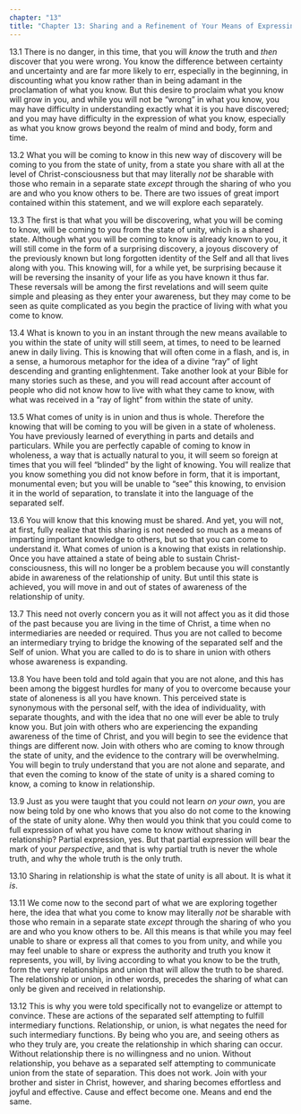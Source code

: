 ```yaml
---
chapter: "13"
title: "Chapter 13: Sharing and a Refinement of Your Means of Expressing What You Know"
---
```


13.1 There is no danger, in this time, that you will *know* the truth and
*then* discover that you were wrong. You know the difference between
certainty and uncertainty and are far more likely to err, especially in
the beginning, in discounting what you know rather than in being adamant
in the proclamation of what you know. But this desire to proclaim what
you know will grow in you, and while you will not be “wrong” in what you
know, you may have difficulty in understanding exactly what it is you
have discovered; and you may have difficulty in the expression of what
you know, especially as what you know grows beyond the realm of mind and
body, form and time. 

13.2 What you will be coming to know in this new way of discovery will
be coming to you from the state of unity, from a state you share with
all at the level of Christ-consciousness but that may literally *not* be
sharable with those who remain in a separate state *except* through the
sharing of who you are and who you know others to be.  There are two
issues of great import contained within this statement, and we will
explore each separately. 

13.3 The first is that what you will be discovering, what you will be
coming to know, will be coming to you from the state of unity, which is
a shared state. Although what you will be coming to know is already
known to you, it will still come in the form of a surprising discovery,
a joyous discovery of the previously known but long forgotten identity
of the Self and all that lives along with you. This knowing will, for a
while yet, be surprising because it will be reversing the insanity of
your life as you have known it thus far. These reversals will be among
the first revelations and will seem quite simple and pleasing as they
enter your awareness, but they may come to be seen as quite complicated
as you begin the practice of living with what you come to know. 

13.4 What is known to you in an instant through the new means available
to you within the state of unity will still seem, at times, to need to
be learned anew in daily living. This is knowing that will often come in
a flash, and is, in a sense, a humorous metaphor for the idea of a
divine “ray” of light descending and granting enlightenment. Take
another look at your Bible for many stories such as these, and you will
read account after account of people who did not know how to live with
what they came to know, with what was received in a “ray of light” from
within the state of unity. 

13.5 What comes of unity is in union and thus is whole. Therefore the
knowing that will be coming to you will be given in a state of
wholeness. You have previously learned of everything in parts and
details and particulars. While you are perfectly capable of coming to
know in wholeness, a way that is actually natural to you, it will seem
so foreign at times that you will feel “blinded” by the light of
knowing. You will realize that you know something you did not know
before in form, that it is important, monumental even; but you will be
unable to “see” this knowing, to envision it in the world of separation,
to translate it into the language of the separated self. 

13.6 You will know that this knowing must be shared. And yet, you will
not, at first, fully realize that this sharing is not needed so much as
a means of imparting important knowledge to others, but so that you can
come to understand it. What comes of union is a knowing that exists in
relationship. Once you have attained a state of being able to sustain
Christ-consciousness, this will no longer be a problem because you will
constantly abide in awareness of the relationship of unity. But until
this state is achieved, you will move in and out of states of awareness
of the relationship of unity. 

13.7 This need not overly concern you as it will not affect you as it
did those of the past because you are living in the time of Christ, a
time when no intermediaries are needed or required.  Thus you are not
called to become an intermediary trying to bridge the knowing of the
separated self and the Self of union. What you are called to do is to
share in union with others whose awareness is expanding.

13.8 You have been told and told again that you are not alone, and this
has been among the biggest hurdles for many of you to overcome because
your state of aloneness is all you have known. This perceived state is
synonymous with the personal self, with the idea of individuality, with
separate thoughts, and with the idea that no one will ever be able to
truly know you. But join with others who are experiencing the expanding
awareness of the time of Christ, and you will begin to see the evidence
that things are different now. Join with others who are coming to know
through the state of unity, and the evidence to the contrary will be
overwhelming. You will begin to truly understand that you are not alone
and separate, and that even the coming to know of the state of unity is
a shared coming to know, a coming to know in relationship. 

13.9 Just as you were taught that you could not learn *on your own*, you
are now being told by one who knows that you also do not come to the
knowing of the state of unity alone. Why then would you think that you
could come to full expression of what you have come to know without
sharing in relationship? Partial expression, yes. But that partial
expression will bear the mark of your *perspective*, and that is why
partial truth is never the whole truth, and why the whole truth is the
only truth.

13.10 Sharing in relationship is what the state of unity is all about.
It is what it *is*. 

13.11 We come now to the second part of what we are exploring together
here, the idea that what you come to know may literally *not* be sharable
with those who remain in a separate state *except* through the sharing of
who you are and who you know others to be.  All this means is that while
you may feel unable to share or express all that comes to you from
unity, and while you may feel unable to share or express the authority
and truth you know it represents, you will, by living according to what
you know to be the truth, form the very relationships and union that
will allow the truth to be shared. The relationship or union, in other
words, precedes the sharing of what can only be given and received in
relationship. 

13.12 This is why you were told specifically not to evangelize or
attempt to convince. These are actions of the separated self attempting
to fulfill intermediary functions. Relationship, or union, is what
negates the need for such intermediary functions. By being who you are,
and seeing others as who they truly are, you create the relationship in
which sharing can occur.  Without relationship there is no willingness
and no union. Without relationship, you behave as a separated self
attempting to communicate union from the state of separation. This does
not work. Join with your brother and sister in Christ, however, and
sharing becomes effortless and joyful and effective. Cause and effect
become one. Means and end the same.

